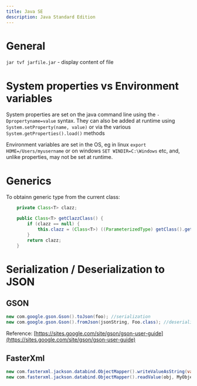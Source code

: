 ```yaml
---
title: Java SE
description: Java Standard Edition
---
```


# General

`jar tvf jarfile.jar` - display content of file

# System properties vs Environment variables

System properties are set on the java command line using the ```-Dpropertyname=value``` syntax. They can also be added at runtime using ```System.setProperty(name, value)``` or via the various ```System.getProperties().load()``` methods

Environment variables are set in the OS, eg in linux ```export HOME=/Users/myusername``` or on windows ```SET WINDIR=C:\Windows``` etc, and, unlike properties, may not be set at runtime.

# Generics

To obtainn generic type from the current class:

```java
    private Class<T> clazz;

    public Class<T> getClazzClass() {
        if (clazz == null) {
            this.clazz = (Class<T>) ((ParameterizedType) getClass().getGenericSuperclass()).getActualTypeArguments()[0];
        }
        return clazz;
    }
```
# Serialization / Deserialization to JSON
## GSON

```java
new com.google.gson.Gson().toJson(foo); //serialization
new com.google.gson.Gson().fromJson(jsonString, Foo.class); //deserialization

```
Reference: [https://sites.google.com/site/gson/gson-user-guide](https://sites.google.com/site/gson/gson-user-guide)
## FasterXml

```java
new com.fasterxml.jackson.databind.ObjectMapper().writeValueAsString(var); //serialization
new com.fasterxml.jackson.databind.ObjectMapper().readValue(obj, MyObjectClass.class); //deserialization
```
